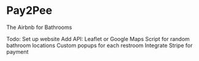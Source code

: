 Pay2Pee
=======

The Airbnb for Bathrooms

Todo:
Set up website
Add API: Leaflet or Google Maps
Script for random bathroom locations
Custom popups for each restroom
Integrate Stripe for payment

